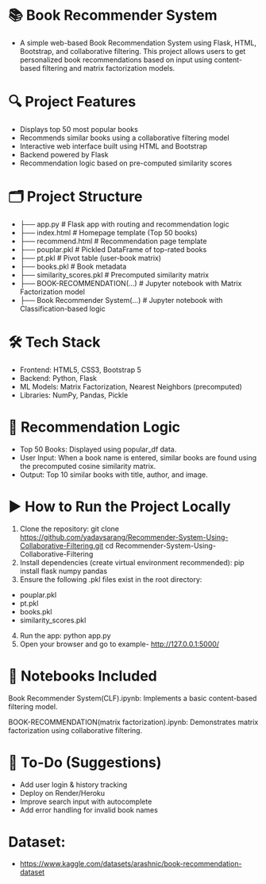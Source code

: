 # 📚 Book Recommender System
- A simple web-based Book Recommendation System using Flask, HTML, Bootstrap, and collaborative filtering. This project allows users to get personalized book recommendations based on input using content-based filtering and matrix factorization models.

# 🔍 Project Features
- Displays top 50 most popular books
- Recommends similar books using a collaborative filtering model
- Interactive web interface built using HTML and Bootstrap
- Backend powered by Flask
- Recommendation logic based on pre-computed similarity scores

# 🗂️ Project Structure
- ├── app.py                     # Flask app with routing and recommendation logic
- ├── index.html                 # Homepage template (Top 50 books)
- ├── recommend.html             # Recommendation page template
- ├── pouplar.pkl                # Pickled DataFrame of top-rated books
- ├── pt.pkl                     # Pivot table (user-book matrix)
- ├── books.pkl                  # Book metadata
- ├── similarity_scores.pkl      # Precomputed similarity matrix
- ├── BOOK-RECOMMENDATION(...)   # Jupyter notebook with Matrix Factorization model
- ├── Book Recommender System(...) # Jupyter notebook with Classification-based logic

# 🛠️ Tech Stack
- Frontend: HTML5, CSS3, Bootstrap 5
- Backend: Python, Flask
- ML Models: Matrix Factorization, Nearest Neighbors (precomputed)
- Libraries: NumPy, Pandas, Pickle

# 🧠 Recommendation Logic
- Top 50 Books: Displayed using popular_df data.
- User Input: When a book name is entered, similar books are found using the precomputed cosine similarity matrix.
- Output: Top 10 similar books with title, author, and image.

# ▶️ How to Run the Project Locally
1. Clone the repository: 
     git clone https://github.com/yadavsarang/Recommender-System-Using-Collaborative-Filtering.git
     cd Recommender-System-Using-Collaborative-Filtering
2. Install dependencies (create virtual environment recommended):
   pip install flask numpy pandas
3. Ensure the following .pkl files exist in the root directory:
- pouplar.pkl
- pt.pkl
- books.pkl
- similarity_scores.pkl
4. Run the app:
  python app.py
5. Open your browser and go to example- http://127.0.0.1:5000/

# 📒 Notebooks Included
Book Recommender System(CLF).ipynb: Implements a basic content-based filtering model.

BOOK-RECOMMENDATION(matrix factorization).ipynb: Demonstrates matrix factorization using collaborative filtering.

# 📌 To-Do (Suggestions)
 - Add user login & history tracking
 - Deploy on Render/Heroku
 - Improve search input with autocomplete
 - Add error handling for invalid book names

# Dataset:
  - https://www.kaggle.com/datasets/arashnic/book-recommendation-dataset
